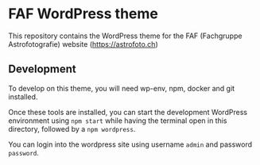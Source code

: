 # FAF WordPress theme

This repository contains the WordPress theme for the FAF (Fachgruppe Astrofotografie) website (https://astrofoto.ch)

## Development

To develop on this theme, you will need wp-env, npm, docker and git installed.

Once these tools are installed, you can start the development WordPress environment using `npm start` while having the terminal open in this directory, followed by a `npm wordpress`.

You can login into the wordpress site using username `admin` and password `password`.
